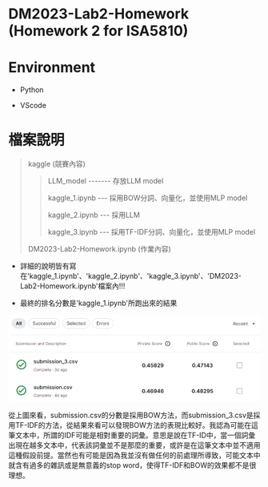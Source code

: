 # DM2023-Lab2-Homework (Homework 2 for ISA5810)

# Environment

* Python

* VScode

# 檔案說明

> kaggle (競賽內容)
> 
>> LLM_model ------- 存放LLM model
>> 
>> kaggle_1.ipynb --- 採用BOW分詞、向量化，並使用MLP model
>> 
>> kaggle_2.ipynb --- 採用LLM
>> 
>> kaggle_3.ipynb --- 採用TF-IDF分詞、向量化，並使用MLP model
>> 
> DM2023-Lab2-Homework.ipynb (作業內容)

 

 

 

* 詳細的說明皆有寫在'kaggle_1.ipynb'、'kaggle_2.ipynb'、'kaggle_3.ipynb'、'DM2023-Lab2-Homework.ipynb'檔案內!!!

* 最終的排名分數是'kaggle_1.ipynb'所跑出來的結果

 

 

 

![image](img/pic1.png)


 
 

從上圖來看，submission.csv的分數是採用BOW方法，而submission_3.csv是採用TF-IDF的方法，從結果來看可以發現BOW方法的表現比較好。我認為可能在這筆文本中，所謂的IDF可能是相對重要的詞彙。意思是說在TF-ID中，當一個詞彙出現在越多文本中，代表該詞彙並不是那麼的重要，或許是在這筆文本中並不適用這種假設前提。當然也有可能是因為我並沒有做任何的前處理所導致，可能文本中就含有過多的雜訊或是無意義的stop word，使得TF-IDF和BOW的效果都不是很理想。
